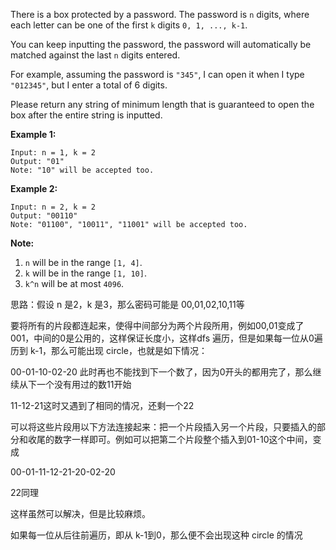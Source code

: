 There is a box protected by a password. The password is `n` digits, where each letter can be one of the first `k` digits `0, 1, ..., k-1`.

You can keep inputting the password, the password will automatically be matched against the last `n` digits entered.

For example, assuming the password is `"345"`, I can open it when I type `"012345"`, but I enter a total of 6 digits.

Please return any string of minimum length that is guaranteed to open the box after the entire string is inputted.

**Example 1:**

```
Input: n = 1, k = 2
Output: "01"
Note: "10" will be accepted too.

```

**Example 2:**

```
Input: n = 2, k = 2
Output: "00110"
Note: "01100", "10011", "11001" will be accepted too.

```

**Note:**

1. `n` will be in the range `[1, 4]`.
2. `k` will be in the range `[1, 10]`.
3. `k^n` will be at most `4096`.



思路：假设 n 是2，k 是3，那么密码可能是 00,01,02,10,11等

要将所有的片段都连起来，使得中间部分为两个片段所用，例如00,01变成了001，中间的0是公用的，这样保证长度小，这样dfs 遍历，但是如果每一位从0遍历到 k-1，那么可能出现 circle，也就是如下情况：

00-01-10-02-20 此时再也不能找到下一个数了，因为0开头的都用完了，那么继续从下一个没有用过的数11开始

11-12-21这时又遇到了相同的情况，还剩一个22

可以将这些片段用以下方法连接起来：把一个片段插入另一个片段，只要插入的部分和收尾的数字一样即可。例如可以把第二个片段整个插入到01-10这个中间，变成

00-01-11-12-21-20-02-20

22同理

这样虽然可以解决，但是比较麻烦。

如果每一位从后往前遍历，即从 k-1到0，那么便不会出现这种 circle 的情况